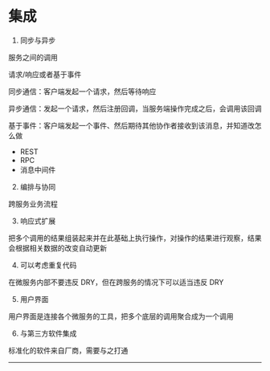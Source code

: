 #   集成


1.  同步与异步

服务之间的调用

请求/响应或者基于事件

同步通信：客户端发起一个请求，然后等待响应

异步通信：发起一个请求，然后注册回调，当服务端操作完成之后，会调用该回调

基于事件：客户端发起一个事件、然后期待其他协作者接收到该消息，并知道改怎么做

-   REST
-   RPC
-   消息中间件

2.  编排与协同

跨服务业务流程


3.  响应式扩展

把多个调用的结果组装起来并在此基础上执行操作，对操作的结果进行观察，结果会根据相关数据的改变自动更新


4.  可以考虑重复代码

在微服务内部不要违反 DRY，但在跨服务的情况下可以适当违反 DRY


5.  用户界面

用户界面是连接各个微服务的工具，把多个底层的调用聚合成为一个调用

6.  与第三方软件集成

标准化的软件来自厂商，需要与之打通

----
